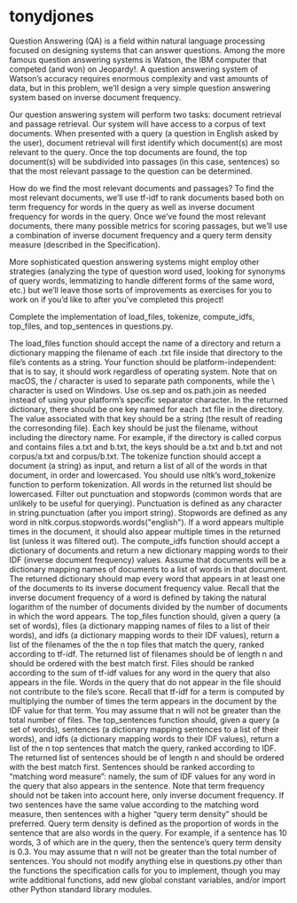 # tonydjones

Question Answering (QA) is a field within natural language processing focused on designing systems that can answer questions. Among the more famous question answering systems is Watson, the IBM computer that competed (and won) on Jeopardy!. A question answering system of Watson’s accuracy requires enormous complexity and vast amounts of data, but in this problem, we’ll design a very simple question answering system based on inverse document frequency.

Our question answering system will perform two tasks: document retrieval and passage retrieval. Our system will have access to a corpus of text documents. When presented with a query (a question in English asked by the user), document retrieval will first identify which document(s) are most relevant to the query. Once the top documents are found, the top document(s) will be subdivided into passages (in this case, sentences) so that the most relevant passage to the question can be determined.

How do we find the most relevant documents and passages? To find the most relevant documents, we’ll use tf-idf to rank documents based both on term frequency for words in the query as well as inverse document frequency for words in the query. Once we’ve found the most relevant documents, there many possible metrics for scoring passages, but we’ll use a combination of inverse document frequency and a query term density measure (described in the Specification).

More sophisticated question answering systems might employ other strategies (analyzing the type of question word used, looking for synonyms of query words, lemmatizing to handle different forms of the same word, etc.) but we’ll leave those sorts of improvements as exercises for you to work on if you’d like to after you’ve completed this project!

Complete the implementation of load_files, tokenize, compute_idfs, top_files, and top_sentences in questions.py.

The load_files function should accept the name of a directory and return a dictionary mapping the filename of each .txt file inside that directory to the file’s contents as a string.
Your function should be platform-independent: that is to say, it should work regardless of operating system. Note that on macOS, the / character is used to separate path components, while the \ character is used on Windows. Use os.sep and os.path.join as needed instead of using your platform’s specific separator character.
In the returned dictionary, there should be one key named for each .txt file in the directory. The value associated with that key should be a string (the result of reading the corresonding file).
Each key should be just the filename, without including the directory name. For example, if the directory is called corpus and contains files a.txt and b.txt, the keys should be a.txt and b.txt and not corpus/a.txt and corpus/b.txt.
The tokenize function should accept a document (a string) as input, and return a list of all of the words in that document, in order and lowercased.
You should use nltk’s word_tokenize function to perform tokenization.
All words in the returned list should be lowercased.
Filter out punctuation and stopwords (common words that are unlikely to be useful for querying). Punctuation is defined as any character in string.punctuation (after you import string). Stopwords are defined as any word in nltk.corpus.stopwords.words("english").
If a word appears multiple times in the document, it should also appear multiple times in the returned list (unless it was filtered out).
The compute_idfs function should accept a dictionary of documents and return a new dictionary mapping words to their IDF (inverse document frequency) values.
Assume that documents will be a dictionary mapping names of documents to a list of words in that document.
The returned dictionary should map every word that appears in at least one of the documents to its inverse document frequency value.
Recall that the inverse document frequency of a word is defined by taking the natural logarithm of the number of documents divided by the number of documents in which the word appears.
The top_files function should, given a query (a set of words), files (a dictionary mapping names of files to a list of their words), and idfs (a dictionary mapping words to their IDF values), return a list of the filenames of the the n top files that match the query, ranked according to tf-idf.
The returned list of filenames should be of length n and should be ordered with the best match first.
Files should be ranked according to the sum of tf-idf values for any word in the query that also appears in the file. Words in the query that do not appear in the file should not contribute to the file’s score.
Recall that tf-idf for a term is computed by multiplying the number of times the term appears in the document by the IDF value for that term.
You may assume that n will not be greater than the total number of files.
The top_sentences function should, given a query (a set of words), sentences (a dictionary mapping sentences to a list of their words), and idfs (a dictionary mapping words to their IDF values), return a list of the n top sentences that match the query, ranked according to IDF.
The returned list of sentences should be of length n and should be ordered with the best match first.
Sentences should be ranked according to “matching word measure”: namely, the sum of IDF values for any word in the query that also appears in the sentence. Note that term frequency should not be taken into account here, only inverse document frequency.
If two sentences have the same value according to the matching word measure, then sentences with a higher “query term density” should be preferred. Query term density is defined as the proportion of words in the sentence that are also words in the query. For example, if a sentence has 10 words, 3 of which are in the query, then the sentence’s query term density is 0.3.
You may assume that n will not be greater than the total number of sentences.
You should not modify anything else in questions.py other than the functions the specification calls for you to implement, though you may write additional functions, add new global constant variables, and/or import other Python standard library modules.
